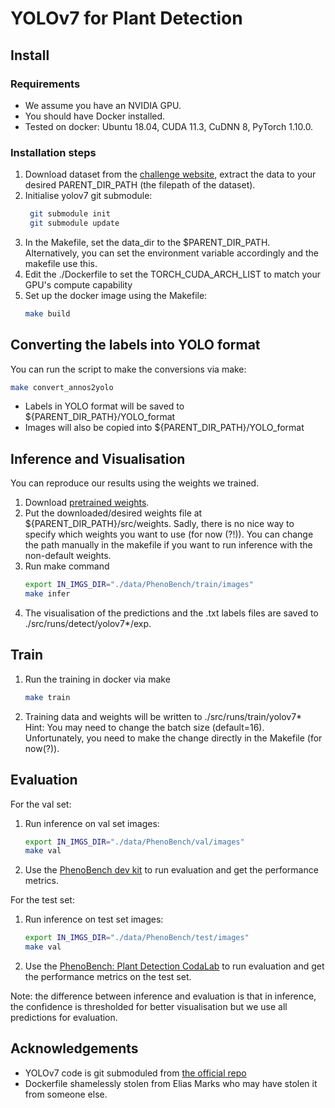 # YOLOv7 for Plant Detection


## Install 
### Requirements
+ We assume you have an NVIDIA GPU. 
+ You should have Docker installed. 
+ Tested on docker: Ubuntu 18.04, CUDA 11.3, CuDNN 8, PyTorch 1.10.0.


### Installation steps
1. Download dataset from the [challenge website](https://www.phenobench.org/dataset.html), 
extract the data to your desired PARENT_DIR_PATH (the filepath of the dataset).
1. Initialise yolov7 git submodule:
    ```sh
     git submodule init
     git submodule update
    ```
1. In the Makefile, set the data_dir to the $PARENT_DIR_PATH. Alternatively, you can set the environment variable accordingly and the makefile use this.
1. Edit the ./Dockerfile to set the TORCH_CUDA_ARCH_LIST to match your GPU's compute capability
1. Set up the docker image using the Makefile:
    ```sh
    make build
    ```

## Converting the labels into YOLO format
You can run the script to make the conversions via make:   
```sh
make convert_annos2yolo
```
+ Labels in YOLO format will be saved to ${PARENT_DIR_PATH}/YOLO_format
+ Images will also be copied into ${PARENT_DIR_PATH}/YOLO_format
<!-- + [TODO] For the sanity check, we are working on a visualiser so you can visualise the converted labels with the code from [this repo](https://github.com/yuelinn/yolo-labels-python-visualiser.git) which is git submoduled at ./yolo-labels-python-visualiser -->
  

## Inference and Visualisation
You can reproduce our results using the weights we trained.
1. Download [pretrained weights](https://www.ipb.uni-bonn.de/html/projects/phenobench/plant_detection/YOLOv7/yolov7_plant_detection.pt).
1. Put the downloaded/desired weights file at ${PARENT_DIR_PATH}/src/weights. Sadly, there is no nice way to specify which weights you want to use (for now (?!)). You can change the path manually in the makefile if you want to run inference with the non-default weights. <!-- [TODO] specify which weights to use in make command (default will be the downloaded weights) -->
1. Run make command  <!-- TODO check what happens to the mounting when the paths get weird-->
    ```sh 
    export IN_IMGS_DIR="./data/PhenoBench/train/images"
    make infer 
    ```
1. The visualisation of the predictions and the .txt labels files are saved to ./src/runs/detect/yolov7\*/exp. 


## Train
1. Run the training in docker via make
    ```sh
    make train
    ```
1. Training data and weights will be written to ./src/runs/train/yolov7\*  
Hint: You may need to change the batch size (default=16). Unfortunately, you need to make the change directly in the Makefile (for now(?)).
<!-- TODO set batch size from env var or some config file -->


## Evaluation
For the val set:
1. Run inference on val set images:
    ```sh 
    export IN_IMGS_DIR="./data/PhenoBench/val/images"
    make val 
    ```
1. Use the [PhenoBench dev kit](https://github.com/PRBonn/phenobench.git) to run evaluation and get the performance metrics.

For the test set:
1. Run inference on test set images:
    ```sh 
    export IN_IMGS_DIR="./data/PhenoBench/test/images"
    make val
    ```
1. Use the [PhenoBench: Plant Detection CodaLab](https://codalab.lisn.upsaclay.fr/competitions/14178#learn_the_details-overview) to run evaluation and get the performance metrics on the test set.

Note: the difference between inference and evaluation is that in inference, the confidence is thresholded for better visualisation but we use all predictions for evaluation.

<!-- TODO move to docker config -->


## Acknowledgements
+ YOLOv7 code is git submoduled from [the official repo](https://github.com/WongKinYiu/yolov7)
+ Dockerfile shamelessly stolen from Elias Marks who may have stolen it from someone else.
